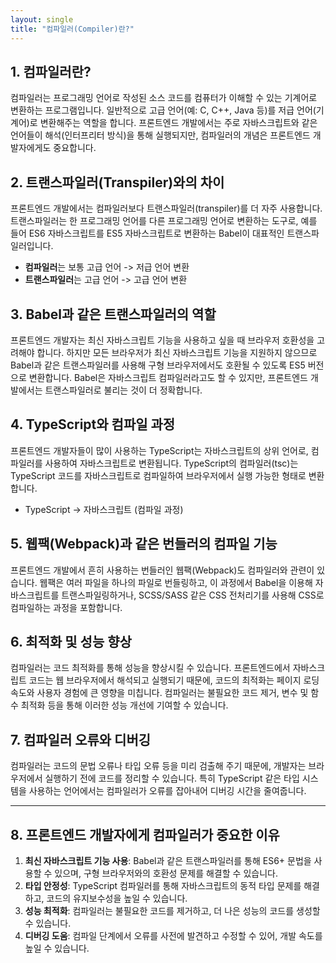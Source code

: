 ```yaml
---
layout: single
title: "컴파일러(Compiler)란?"
---
```


## 1. 컴파일러란?

컴파일러는 프로그래밍 언어로 작성된 소스 코드를 컴퓨터가 이해할 수 있는 기계어로 변환하는 프로그램입니다. 일반적으로 고급 언어(예: C, C++, Java 등)를 저급 언어(기계어)로 변환해주는 역할을 합니다. 프론트엔드 개발에서는 주로 자바스크립트와 같은 언어들이 해석(인터프리터 방식)을 통해 실행되지만, 컴파일러의 개념은 프론트엔드 개발자에게도 중요합니다.

## 2. 트랜스파일러(Transpiler)와의 차이

프론트엔드 개발에서는 컴파일러보다 트랜스파일러(transpiler)를 더 자주 사용합니다. 트랜스파일러는 한 프로그래밍 언어를 다른 프로그래밍 언어로 변환하는 도구로, 예를 들어 ES6 자바스크립트를 ES5 자바스크립트로 변환하는 Babel이 대표적인 트랜스파일러입니다.

- **컴파일러**는 보통 고급 언어 -> 저급 언어 변환
- **트랜스파일러**는 고급 언어 -> 고급 언어 변환

## 3. Babel과 같은 트랜스파일러의 역할

프론트엔드 개발자는 최신 자바스크립트 기능을 사용하고 싶을 때 브라우저 호환성을 고려해야 합니다. 하지만 모든 브라우저가 최신 자바스크립트 기능을 지원하지 않으므로 Babel과 같은 트랜스파일러를 사용해 구형 브라우저에서도 호환될 수 있도록 ES5 버전으로 변환합니다. Babel은 자바스크립트 컴파일러라고도 할 수 있지만, 프론트엔드 개발에서는 트랜스파일러로 불리는 것이 더 정확합니다.

## 4. TypeScript와 컴파일 과정

프론트엔드 개발자들이 많이 사용하는 TypeScript는 자바스크립트의 상위 언어로, 컴파일러를 사용하여 자바스크립트로 변환됩니다. TypeScript의 컴파일러(tsc)는 TypeScript 코드를 자바스크립트로 컴파일하여 브라우저에서 실행 가능한 형태로 변환합니다.

- TypeScript -> 자바스크립트 (컴파일 과정)

## 5. 웹팩(Webpack)과 같은 번들러의 컴파일 기능

프론트엔드 개발에서 흔히 사용하는 번들러인 웹팩(Webpack)도 컴파일러와 관련이 있습니다. 웹팩은 여러 파일을 하나의 파일로 번들링하고, 이 과정에서 Babel을 이용해 자바스크립트를 트랜스파일링하거나, SCSS/SASS 같은 CSS 전처리기를 사용해 CSS로 컴파일하는 과정을 포함합니다.

## 6. 최적화 및 성능 향상

컴파일러는 코드 최적화를 통해 성능을 향상시킬 수 있습니다. 프론트엔드에서 자바스크립트 코드는 웹 브라우저에서 해석되고 실행되기 때문에, 코드의 최적화는 페이지 로딩 속도와 사용자 경험에 큰 영향을 미칩니다. 컴파일러는 불필요한 코드 제거, 변수 및 함수 최적화 등을 통해 이러한 성능 개선에 기여할 수 있습니다.

## 7. 컴파일러 오류와 디버깅

컴파일러는 코드의 문법 오류나 타입 오류 등을 미리 검출해 주기 때문에, 개발자는 브라우저에서 실행하기 전에 코드를 정리할 수 있습니다. 특히 TypeScript 같은 타입 시스템을 사용하는 언어에서는 컴파일러가 오류를 잡아내어 디버깅 시간을 줄여줍니다.

---

## 8. 프론트엔드 개발자에게 컴파일러가 중요한 이유

1. **최신 자바스크립트 기능 사용**: Babel과 같은 트랜스파일러를 통해 ES6+ 문법을 사용할 수 있으며, 구형 브라우저와의 호환성 문제를 해결할 수 있습니다.
2. **타입 안정성**: TypeScript 컴파일러를 통해 자바스크립트의 동적 타입 문제를 해결하고, 코드의 유지보수성을 높일 수 있습니다.
3. **성능 최적화**: 컴파일러는 불필요한 코드를 제거하고, 더 나은 성능의 코드를 생성할 수 있습니다.
4. **디버깅 도움**: 컴파일 단계에서 오류를 사전에 발견하고 수정할 수 있어, 개발 속도를 높일 수 있습니다.
